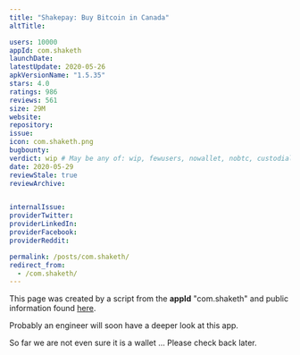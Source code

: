 ```yaml
---
title: "Shakepay: Buy Bitcoin in Canada"
altTitle: 

users: 10000
appId: com.shaketh
launchDate: 
latestUpdate: 2020-05-26
apkVersionName: "1.5.35"
stars: 4.0
ratings: 986
reviews: 561
size: 29M
website: 
repository: 
issue: 
icon: com.shaketh.png
bugbounty: 
verdict: wip # May be any of: wip, fewusers, nowallet, nobtc, custodial, nosource, nonverifiable, verifiable, bounty, defunct
date: 2020-05-29
reviewStale: true
reviewArchive:


internalIssue: 
providerTwitter: 
providerLinkedIn: 
providerFacebook: 
providerReddit: 

permalink: /posts/com.shaketh/
redirect_from:
  - /com.shaketh/
---
```



This page was created by a script from the **appId** "com.shaketh" and public
information found
[here](https://play.google.com/store/apps/details?id=com.shaketh).

Probably an engineer will soon have a deeper look at this app.

So far we are not even sure it is a wallet ... Please check back later.